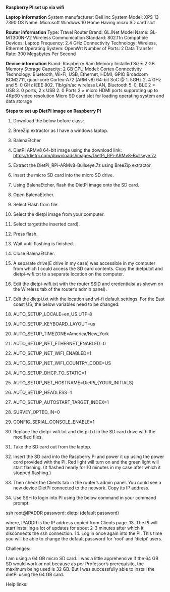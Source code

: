 **Raspberry PI set up via wifi**

**Laptop information**
System manufacturer: Dell Inc
System Model: XPS 13 7390
OS Name: Microsoft Windows 10 Home
Having micro SD card slot

**Router information**
Type: Travel Router
Brand:	GL.iNet
Model Name:	GL-MT300N-V2
Wireless Communication Standard:	802.11n
Compatible Devices:	Laptop
Frequency:	2.4 GHz
Connectivity Technology:	Wireless, Ethernet
Operating System:	OpenWrt
Number of Ports:	2
Data Transfer Rate:	300 Megabytes Per Second

**Device information**
Brand:	Raspberry
Ram Memory Installed Size:	2 GB
Memory Storage Capacity:	2 GB
CPU Model:	Cortex
Connectivity Technology:	Bluetooth, Wi-Fi, USB, Ethernet, HDMI, GPIO
Broadcom BCM2711, quad-core Cortex-A72 (ARM v8) 64-bit SoC @ 1. 5GHz
2. 4 GHz and 5. 0 GHz IEEE 802. 11b/g/n/ac wireless LAN, Bluetooth 5. 0, BLE
2 × USB 3. 0 ports, 2 x USB 2. 0 Ports
2 × micro HDMI ports supproting up to 4Kp60 video resolution
Micro SD card slot for loading operating system and data storage

**Steps to set up DietPI image on Raspberry PI**

1. Download the below before class:
  1. BreeZip extractor as I have a windows laptop.
  2. BalenaEtcher
  3. DietPI ARMv8 64-bit image using the download link:
  https://dietpi.com/downloads/images/DietPi_RPi-ARMv8-Bullseye.7z

2. Extract the DietPi_RPi-ARMv8-Bullseye.7z using BreeZip extractor.
3. Insert the micro SD card into the micro SD drive.
4. Using BalenaEtcher, flash the DietPi image onto the SD card.
  1. Open BalenaEtcher.
  2. Select Flash from file.
  3. Select the dietpi image from your computer.
  4. Select target(the inserted card).
  5. Press flash.
  6. Wait until flashing is finished.
  7. Close BalenaEtcher.
5. A separate drive(E drive in my case) was accessible in my computer from which I could access the SD card contents. 
  Copy the dietpi.txt and dietpi-wifi.txt to a separate location on the computer.
6. Edit the dietpi-wifi.txt with the router SSID and credentials( as shown on the Wireless tab of the router’s admin panel).
7. Edit the dietpi.txt with the location and wi-fi default settings. For the East coast US, the below variables need to be changed:
  1. AUTO_SETUP_LOCALE=en_US.UTF-8
  2. AUTO_SETUP_KEYBOARD_LAYOUT=us
  3. AUTO_SETUP_TIMEZONE=America/New_York
  4. AUTO_SETUP_NET_ETHERNET_ENABLED=0
  5. AUTO_SETUP_NET_WIFI_ENABLED=1
  6. AUTO_SETUP_NET_WIFI_COUNTRY_CODE=US
  7. AUTO_SETUP_DHCP_TO_STATIC=1
  8. AUTO_SETUP_NET_HOSTNAME=DietPi_{YOUR_INITIALS}
  9. AUTO_SETUP_HEADLESS=1
  10. AUTO_SETUP_AUTOSTART_TARGET_INDEX=1
  11. SURVEY_OPTED_IN=0
  12. CONFIG_SERIAL_CONSOLE_ENABLE=1
8. Replace the dietpi-wifi.txt and dietpi.txt in the SD card drive with the modified files.
9. Take the SD card out from the laptop.
10. Insert the SD card into the Raspberry Pi and power it up using the power cord provided with the PI. 
  Red light will turn on and the green light will start flashing. (It flashed nearly for 10 minutes in my case after which it stopped flashing.)
11. Then check the Clients tab in the router’s admin panel. You could see a new device DietPi connected to the network. Copy its IP address.
12. Use SSH to login into PI using the below command in your command prompt:

  ssh root@IPADDR
  password: dietpi (default password)

  where, IPADDR is the IP address copied from Clients page.
13. The PI will start installing a lot of updates for about 2-3 minutes after which it disconnects the ssh connection.
14. Log in once again into the PI. This time you will be able to change the default password for ‘root’ and ‘dietpi’ users.

Challenges:

I am using a 64 GB micro SD card. I was a little apprehensive if the 64 GB SD would work or not because as per Professor’s prerequisite, 
the maximum being used is 32 GB. But I was successfully able to install the dietPi using the 64 GB card.

Help links:

